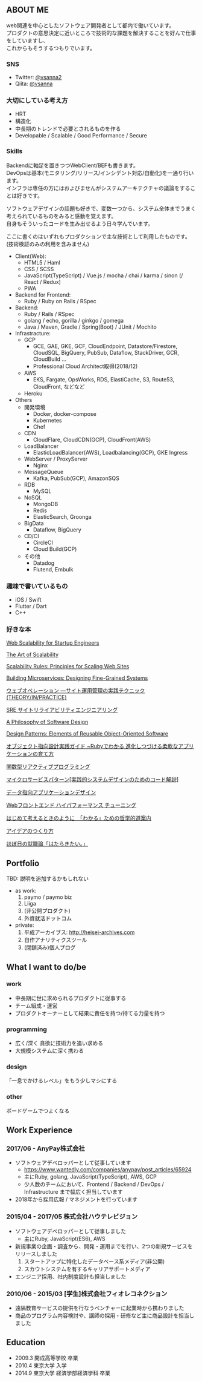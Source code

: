 

## ABOUT ME
web関連を中心としたソフトウェア開発者として都内で働いています。  
プロダクトの意思決定に近いところで技術的な課題を解決することを好んで仕事をしていますし、  
これからもそうするつもりでいます。


### SNS
- Twitter: [@vsanna2](https://twitter.com/vsanna2)
- Qiita: [@vsanna](https://qiita.com/vsanna)

### 大切にしている考え方
- HRT
- 構造化
- 中長期のトレンドで必要とされるものを作る
- Developable / Scalable / Good Performance / Secure

### Skills
Backendに軸足を置きつつWebClient/BEFも書きます。  
DevOpsは基本(モニタリング/リリース/インシデント対応/自動化)を一通り行います。  
インフラは専任の方にはおよびませんがシステムアーキテクチャの議論をすることは好きです。

ソフトウェアデザインの話題も好きで、変数一つから、システム全体までうまく考えられているものをみると感動を覚えます。  
自身もそういったコードを生み出せるよう日々学んでいます。

ここに書くのはいずれもプロダクションで主な技術として利用したものです。(技術検証のみの利用を含みません)

- Client(Web):
    - HTML5 / Haml
    - CSS / SCSS
    - JavaScript(TypeScript) / Vue.js / mocha / chai / karma / sinon (/ React / Redux)
    - PWA
- Backend for Frontend:
    - Ruby / Ruby on Rails / RSpec
- Backend:
    - Ruby / Rails / RSpec
    - golang / echo, gorilla / ginkgo / gomega
    - Java / Maven, Gradle / Spring(Boot) / JUnit / Mochito
- Infrastracture:
    - GCP
        - GCE, GAE, GKE, GCF, CloudEndpoint, Datastore/Firestore, CloudSQL, BigQuery, PubSub, Dataflow, StackDriver, GCR, CloudBuild ...
        - Professional Cloud Architect取得(2018/12)
    - AWS
        - EKS, Fargate, OpsWorks, RDS, ElastiCache, S3, Route53, CloudFront, などなど
    - Heroku
- Others
    - 開発環境
        - Docker, docker-compose
        - Kubernetes
        - Chef
    - CDN
        - CloudFlare, CloudCDN(GCP), CloudFront(AWS)
    - LoadBalancer
        - ElasticLoadBalancer(AWS), Loadbalancing(GCP), GKE Ingress
    - WebServer / ProxyServer
        - Nginx
    - MessageQueue
        - Kafka, PubSub(GCP), AmazonSQS
    - RDB
        - MySQL
    - NoSQL
        - MongoDB
        - Redis
        - ElasticSearch, Groonga
    - BigData
        - Dataflow, BigQuery
    - CD/CI
        - CircleCI
        - Cloud Build(GCP)
    - その他
        - Datadog
        - Flutend, Embulk

### 趣味で書いているもの
- iOS / Swift
- Flutter / Dart
- C++


### 好きな本
[Web Scalability for Startup Engineers](https://amzn.to/2WuG1Lb)

[The Art of Scalability](https://amzn.to/2XIhDHs)

[Scalability Rules: Principles for Scaling Web Sites](https://amzn.to/2WwyZFF)

[Building Microservices: Designing Fine-Grained Systems](https://amzn.to/2WA9Z05)

[ウェブオペレーション ―サイト運用管理の実践テクニック (THEORY/IN/PRACTICE)](https://amzn.to/2KbEo34)

[SRE サイトリライアビリティエンジニアリング](https://amzn.to/2Ia1Mfj)

[A Philosophy of Software Design](https://amzn.to/2Kc3ChU)

[Design Patterns: Elements of Reusable Object-Oriented Software](https://amzn.to/2Wz2V46)

[オブジェクト指向設計実践ガイド ~Rubyでわかる 進化しつづける柔軟なアプリケーションの育て方](https://amzn.to/2WAxtCF)

[関数型リアクティブプログラミング](https://amzn.to/2Zggiel)

[マイクロサービスパターン[実践的システムデザインのためのコード解説]](https://amzn.to/3dYdQxb)

[データ指向アプリケーションデザイン](https://amzn.to/2z2e3kp)

<!-- [初めてのプログラミング](https://amzn.to/2KaJKvH) -->

<!-- [Ruby on Rails 4 アプリケーションプログラミング](https://amzn.to/2XFuU3o) -->

<!-- [独習Java 新版](https://amzn.to/2I9igEi) -->

[Webフロントエンド ハイパフォーマンス チューニング](https://amzn.to/2XDR7ik)

<!-- [イシューからはじめよ――知的生産の「シンプルな本質」](https://amzn.to/2Ws68lS) -->

<!-- [論点思考](https://amzn.to/2Kav3sv) -->

[はじめて考えるときのように　「わかる」ための哲学的道案内](https://amzn.to/31qtU5x)

[アイデアのつくり方](https://amzn.to/31tDjZQ)

<!-- [プロフェッショナル原論](https://amzn.to/2WAxEhj) -->

[ほぼ日の就職論「はたらきたい。」 ](https://amzn.to/2Wz4kro)

## Portfolio
TBD: 説明を追加するかもしれない

- as work:
    1. paymo / paymo biz
    2. Liiga
    3. (非公開プロダクト)
    4. 外資就活ドットコム
- private:
    1. 平成アーカイブス: http://heisei-archives.com
    2. 自作アナリティクスツール
    3. (閉鎖済み)個人ブログ


## What I want to do/be

### work
- 中長期に世に求められるプロダクトに従事する
- チーム組成・運営
- プロダクトオーナーとして結果に責任を持つ/持てる力量を持つ

### programming
- 広く/深く 貪欲に技術力を追い求める
- 大規模システムに深く携わる

### design
「一息でかけるレベル」をもう少しマシにする

### other
ボードゲームでつよくなる


## Work Experience

### 2017/06 - AnyPay株式会社
- ソフトウェアデベロッパーとして従事しています
    - https://www.wantedly.com/companies/anypay/post_articles/65924
    - 主にRuby, golang, JavaScript(TypeScript), AWS, GCP
    - 少人数のチームにおいて、Frontend / Backend / DevOps / Infrastructure まで幅広く担当しています
- 2018年から採用広報 / マネジメントを行っています

### 2015/04 - 2017/05 株式会社ハウテレビジョン
- ソフトウェアデベロッパーとして従事しました
    - 主にRuby, JavaScript(ES6), AWS
- 新規事業の企画・調査から、開発・運用までを行い、2つの新規サービスをリリースしました
    1. スタートアップに特化したデータベース系メディア(非公開)
    2. スカウトシステムを有するキャリアサポートメディア
- エンジニア採用、社内制度設計も担当しました
    
### 2010/06 - 2015/03 [学生]株式会社フィオレコネクション
- 遠隔教育サービスの提供を行なうベンチャーに起業時から携わりました
- 商品のプログラム内容検討や、講師の採用・研修など主に商品設計を担当しました


## Education
- 2009.3 開成高等学校 卒業
- 2010.4 東京大学 入学
- 2014.9 東京大学 経済学部経済学科 卒業
